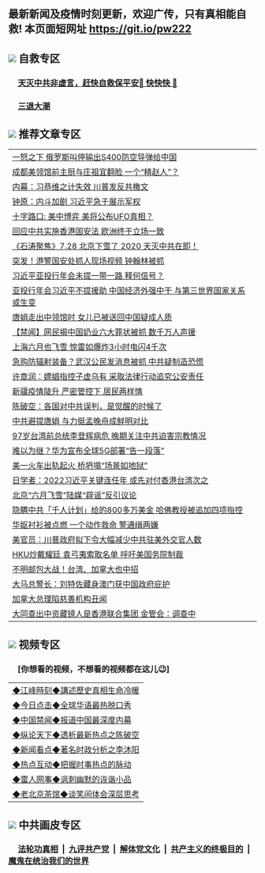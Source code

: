 ## 最新新闻及疫情时刻更新，欢迎广传，只有真相能自救! 本页面短网址 https://git.io/pw222



## <img src="https://img.icons8.com/cute-clipart/2x/circled-right.png">  自救专区

 ### &nbsp;&nbsp;&nbsp;&nbsp; [天灭中共非虚言，赶快自救保平安🍎 快快快 📩](https://github.com/pwgy/td/blob/master/README.md)
 
 ### &nbsp;&nbsp;&nbsp;&nbsp; [三退大潮](https://is.gd/fCPoKo) 
 
## <img src="https://img.icons8.com/cute-clipart/2x/circled-right.png"> 推荐文章专区

<Table>
<tr><td colspan="2" align="left"><a href="https://lzewmqsk.xhuyd.press/?name=c1205579&key=encdeuyadochlaxz&from=pw2">一怒之下 俄罗斯叫停输出S400防空导弹给中国</a></td></tr>
<tr><td colspan="2" align="left"><a href="https://lzewmqsk.xhuyd.press/?name=c1205606&key=encdeuyadochlaxz&from=pw2">成都美领馆前主厨与庄祖宜翻脸 一个“精赵人”？</a></td></tr>
<tr><td colspan="2" align="left"><a href="https://lzewmqsk.xhuyd.press/?name=c1205554&key=encdeuyadochlaxz&from=pw2">内幕：习恭维之计失效 川普发反共檄文</a></td></tr>
<tr><td colspan="2" align="left"><a href="https://lzewmqsk.xhuyd.press/?name=c1205574&key=encdeuyadochlaxz&from=pw2">钟原：内斗加剧 习近平急于展示军权</a></td></tr>
<tr><td colspan="2" align="left"><a href="https://lzewmqsk.xhuyd.press/?name=c1205583&key=encdeuyadochlaxz&from=pw2">十字路口: 美中博弈 美将公布UFO真相？</a></td></tr>
<tr><td colspan="2" align="left"><a href="https://lzewmqsk.xhuyd.press/?name=c1205605&key=encdeuyadochlaxz&from=pw2">回应中共实施香港国安法 欧洲终于立场一致</a></td></tr>
<tr><td colspan="2" align="left"><a href="https://lzewmqsk.xhuyd.press/?name=c1205591&key=encdeuyadochlaxz&from=pw2">《石涛聚焦》7.28 北京下雪了 2020 天灭中共在即！</a></td></tr>
<tr><td colspan="2" align="left"><a href="https://lzewmqsk.xhuyd.press/?name=c1205538&key=encdeuyadochlaxz&from=pw2">突发！港警国安处抓人现场视频 钟翰林被抓</a></td></tr>
<tr><td colspan="2" align="left"><a href="https://lzewmqsk.xhuyd.press/?name=c1205572&key=encdeuyadochlaxz&from=pw2">习近平亚投行年会未提一带一路 释何信号？</a></td></tr>
<tr><td colspan="2" align="left"><a href="https://lzewmqsk.xhuyd.press/?name=c1205539&key=encdeuyadochlaxz&from=pw2">亚投行年会习近平不提援助 中国经济外强中干 与第三世界国家关系或生变</a></td></tr>
<tr><td colspan="2" align="left"><a href="https://lzewmqsk.xhuyd.press/?name=c1205618&key=encdeuyadochlaxz&from=pw2">唐娟走出中领馆时 女儿已被送回中国疑成人质</a></td></tr>
<tr><td colspan="2" align="left"><a href="https://lzewmqsk.xhuyd.press/?name=c1205587&key=encdeuyadochlaxz&from=pw2">【禁闻】网民揭中国奶业六大罪状被抓 数千万人声援</a></td></tr>
<tr><td colspan="2" align="left"><a href="https://lzewmqsk.xhuyd.press/?name=c1205564&key=encdeuyadochlaxz&from=pw2">上海六月也飞雪 惊雷如爆炸3小时电闪4千次</a></td></tr>
<tr><td colspan="2" align="left"><a href="https://lzewmqsk.xhuyd.press/?name=c1205616&key=encdeuyadochlaxz&from=pw2">急购防辐射装备？武汉公民发消息被抓 中共疑制造恐慌</a></td></tr>
<tr><td colspan="2" align="left"><a href="https://lzewmqsk.xhuyd.press/?name=c1205602&key=encdeuyadochlaxz&from=pw2">许章润：嫖娼指控子虚乌有 采取法律行动追究公安责任</a></td></tr>
<tr><td colspan="2" align="left"><a href="https://lzewmqsk.xhuyd.press/?name=c1205604&key=encdeuyadochlaxz&from=pw2">新疆疫情陡升 严密管控下 居民两样情</a></td></tr>
<tr><td colspan="2" align="left"><a href="https://lzewmqsk.xhuyd.press/?name=c1205575&key=encdeuyadochlaxz&from=pw2">陈破空：各国对中共误判，是觉醒的时候了</a></td></tr>
<tr><td colspan="2" align="left"><a href="https://lzewmqsk.xhuyd.press/?name=c1205534&key=encdeuyadochlaxz&from=pw2">中共避提唐娟 与力挺孟晚舟成鲜明对比</a></td></tr>
<tr><td colspan="2" align="left"><a href="https://lzewmqsk.xhuyd.press/?name=c1205599&key=encdeuyadochlaxz&from=pw2">97岁台湾前总统李登辉病危 晚期关注中共迫害宗教情况</a></td></tr>
<tr><td colspan="2" align="left"><a href="https://lzewmqsk.xhuyd.press/?name=c1205581&key=encdeuyadochlaxz&from=pw2">难以为继？华为宣布全球5G部署“告一段落”</a></td></tr>
<tr><td colspan="2" align="left"><a href="https://lzewmqsk.xhuyd.press/?name=c1205620&key=encdeuyadochlaxz&from=pw2">美一火车出轨起火 桥坍塌“场景如地狱”</a></td></tr>
<tr><td colspan="2" align="left"><a href="https://lzewmqsk.xhuyd.press/?name=c1205580&key=encdeuyadochlaxz&from=pw2">日学者：2022习近平关键连任年 或先对付香港台湾次之</a></td></tr>
<tr><td colspan="2" align="left"><a href="https://lzewmqsk.xhuyd.press/?name=c1205589&key=encdeuyadochlaxz&from=pw2">北京“六月飞雪”陆媒“辟谣”反引议论</a></td></tr>
<tr><td colspan="2" align="left"><a href="https://lzewmqsk.xhuyd.press/?name=c1205623&key=encdeuyadochlaxz&from=pw2">隐瞒中共「千人计划」给的800多万美金 哈佛教授被追加四项指控</a></td></tr>
<tr><td colspan="2" align="left"><a href="https://lzewmqsk.xhuyd.press/?name=c1205582&key=encdeuyadochlaxz&from=pw2">华妪衬衫被点燃 一个动作救命 警通缉两嫌</a></td></tr>
<tr><td colspan="2" align="left"><a href="https://lzewmqsk.xhuyd.press/?name=c1205553&key=encdeuyadochlaxz&from=pw2">美官员：川普政府拟下令大幅减少中共驻美外交官人数</a></td></tr>
<tr><td colspan="2" align="left"><a href="https://lzewmqsk.xhuyd.press/?name=c1205541&key=encdeuyadochlaxz&from=pw2">HKU炒戴耀廷 袁弓夷索取名单 呼吁美国务院制裁</a></td></tr>
<tr><td colspan="2" align="left"><a href="https://lzewmqsk.xhuyd.press/?name=c1205542&key=encdeuyadochlaxz&from=pw2">不明邮包大战！台湾、加拿大也中招</a></td></tr>
<tr><td colspan="2" align="left"><a href="https://lzewmqsk.xhuyd.press/?name=c1205551&key=encdeuyadochlaxz&from=pw2">大马总警长：刘特佐藏身澳门获中国政府庇护</a></td></tr>
<tr><td colspan="2" align="left"><a href="https://lzewmqsk.xhuyd.press/?name=c1205603&key=encdeuyadochlaxz&from=pw2">加拿大总理陷慈善机构丑闻</a></td></tr>
<tr><td colspan="2" align="left"><a href="https://lzewmqsk.xhuyd.press/?name=c1205617&key=encdeuyadochlaxz&from=pw2">大同查出中资藏镜人是香港联合集团 金管会：调查中</a></td></tr>

</Table>

## <img src="https://img.icons8.com/cute-clipart/2x/circled-right.png"> 视频专区
### &nbsp;&nbsp;&nbsp;&nbsp; [你想看的视频，不想看的视频都在这儿😉] <tr>
 
 <Table>
   <tr>
   <td colspan="2" align=left> 
<a href="https://kmyaoayewvhx.xhyte.press/oo.aspx?name=c922850&key=wybpblbewupvzpbn&from=gy22&tag=9877">◆江峰時刻◆講述歷史真相生命冷暖</a><br/>
    </td>
  </tr>
   <tr>
   <td colspan="2" align=left> 
<a href="https://kmyaoayewvhx.xhyte.press/oo.aspx?name=c816850&key=wybpblbewupvzpbn&from=gy22&tag=9877">◆今日点击◆全球华语最热脱口秀</a><br/>
    </td>
  </tr>
  <tr>
  <td colspan="2" align=left>
<a href="https://kmyaoayewvhx.xhyte.press/oo.aspx?name=c816860&key=wybpblbewupvzpbn&from=gy22&tag=99733110">◆中国禁闻◆报道中国最深度内幕</a><br/>
   </tr>
  <tr>
     <td colspan="2" align=left>
<a href="https://kmyaoayewvhx.xhyte.press/oo.aspx?name=c816855&key=wybpblbewupvzpbn&from=gy22&tag=997110">◆纵论天下◆透析最新热点之陈破空</a><br/>
   </tr>
   <tr>
      <td colspan="2" align=left>
<a href="https://kmyaoayewv4hx.xhyte.press/oo.aspx?name=c838308&key=wybpblbewupvzpbn&from=gy22&tag=9973110">◆新闻看点◆著名时政分析之李沐阳</a><br/>
   </tr>
   <tr>
     <td colspan="2" align=left>
<a href="https://kmy4aoayewvhx.xhyte.press/oo.aspx?name=c816852&key=wybpblbewupvzpbn&from=gy22&tag=9733110">◆热点互动◆把握时事热点的脉动</a><br/>
   </tr>
   <tr>
      <td colspan="2" align=left>
<a href="https://kmyaoaye4wvhx.xhyte.press/oo.aspx?name=c816694&key=wybpblbewupvzpbn&from=gy22&tag=93310">◆雷人网事◆讽刺幽默的诙谐小品</a><br/>
   </tr>
   <tr>
    <td colspan="2" align=left>
<a href="https://kmyao4ayewvhx.xhyte.press/oo.aspx?name=c816650&key=wybpblbewupvzpbn&from=gy22&tag=9973110">◆老北京茶馆◆谈笑间体会深层思考</a><br/>
   </tr>
</Table>
 
## <img src="https://img.icons8.com/cute-clipart/2x/circled-right.png"> 中共画皮专区


 ### &nbsp;&nbsp;&nbsp;&nbsp; [法轮功真相](https://github.com/begood0513/basic/blob/master/README.md) &nbsp;|&nbsp; [九评共产党](https://github.com/begood0513/9ping.md/blob/master/README.md) &nbsp;|&nbsp; [解体党文化](https://github.com/begood0513/jtdwh.md/blob/master/README.md)   &nbsp;|&nbsp; [共产主义的终极目的](https://github.com/begood0513/gczydzjmd.md/blob/master/README.md) &nbsp;|&nbsp; [魔鬼在统治我们的世界](https://github.com/begood0513/gczydzjmd.md/blob/master/README.md) 

